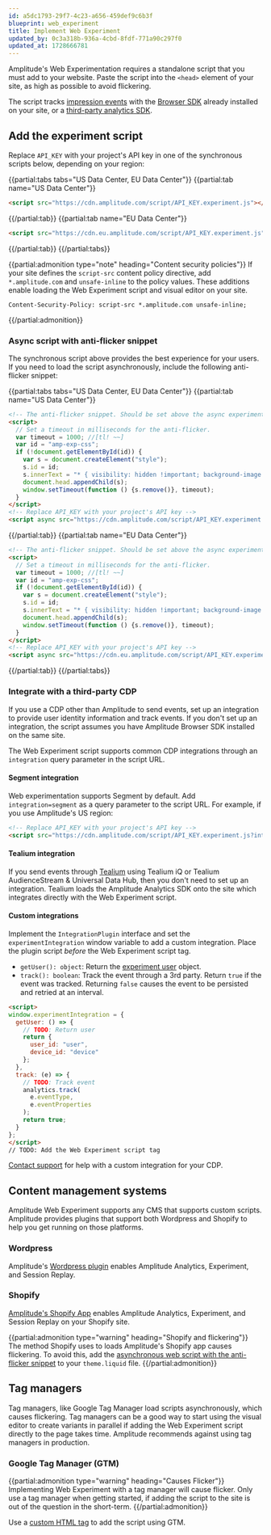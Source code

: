 ```yaml
---
id: a5dc1793-29f7-4c23-a656-459def9c6b3f
blueprint: web_experiment
title: Implement Web Experiment
updated_by: 0c3a318b-936a-4cbd-8fdf-771a90c297f0
updated_at: 1728666781
---
```

Amplitude's Web Experimentation requires a standalone script that you must add to your website. Paste the script into the `<head>` element of your site, as high as possible to avoid flickering.

The script tracks [impression events](/docs/experiment/web/tracking) with the [Browser SDK](/docs/sdks/analytics/browser/browser-sdk-2) already installed on your site, or a [third-party analytics SDK](#integrate-with-a-third-party-cdp).

## Add the experiment script

Replace `API_KEY` with your project's API key in one of the synchronous scripts below, depending on your region:

{{partial:tabs tabs="US Data Center, EU Data Center"}}
{{partial:tab name="US Data Center"}}
```html
<script src="https://cdn.amplitude.com/script/API_KEY.experiment.js"></script>
```
{{/partial:tab}}
{{partial:tab name="EU Data Center"}}
```html
<script src="https://cdn.eu.amplitude.com/script/API_KEY.experiment.js"></script>
```
{{/partial:tab}}
{{/partial:tabs}}

{{partial:admonition type="note" heading="Content security policies"}}
If your site defines the `script-src` content policy directive, add `*.amplitude.com` and `unsafe-inline` to the policy values. These additions enable loading the Web Experiment script and visual editor on your site.

```text
Content-Security-Policy: script-src *.amplitude.com unsafe-inline;
```
{{/partial:admonition}}

### Async script with anti-flicker snippet

The synchronous script above provides the best experience for your users. If you need to load the script asynchronously, include the following anti-flicker snippet:

{{partial:tabs tabs="US Data Center, EU Data Center"}}
{{partial:tab name="US Data Center"}}
```html
<!-- The anti-flicker snippet. Should be set above the async experiment script -->
<script>
  // Set a timeout in milliseconds for the anti-flicker.
  var timeout = 1000; //[tl! ~~]
  var id = "amp-exp-css";
  if (!document.getElementById(id)) {
    var s = document.createElement("style");
    s.id = id;
    s.innerText = "* { visibility: hidden !important; background-image: none !important; }";
    document.head.appendChild(s);
    window.setTimeout(function () {s.remove()}, timeout);
  }
</script>
<!-- Replace API_KEY with your project's API key -->
<script async src="https://cdn.amplitude.com/script/API_KEY.experiment.js"></script>
```
{{/partial:tab}}
{{partial:tab name="EU Data Center"}}
```html
<!-- The anti-flicker snippet. Should be set above the async experiment script -->
<script>
  // Set a timeout in milliseconds for the anti-flicker.
  var timeout = 1000; //[tl! ~~]
  var id = "amp-exp-css";
  if (!document.getElementById(id)) {
    var s = document.createElement("style");
    s.id = id;
    s.innerText = "* { visibility: hidden !important; background-image: none !important; }";
    document.head.appendChild(s);
    window.setTimeout(function () {s.remove()}, timeout);
  }
</script>
<!-- Replace API_KEY with your project's API key -->
<script async src="https://cdn.eu.amplitude.com/script/API_KEY.experiment.js"></script>
```
{{/partial:tab}}
{{/partial:tabs}}

### Integrate with a third-party CDP

If you use a CDP other than Amplitude to send events, set up an integration to provide user identity information and track events. If you don't set up an integration, the script assumes you have Amplitude Browser SDK installed on the same site.

The Web Experiment script supports common CDP integrations through an `integration` query parameter in the  script URL.

#### Segment integration

Web experimentation supports Segment by default. Add `integration=segment` as a query parameter to the script URL. For example, if you use Amplitude's US region:

```html
<!-- Replace API_KEY with your project's API key -->
<script src="https://cdn.amplitude.com/script/API_KEY.experiment.js?integration=segment"></script>
```

#### Tealium integration

If you send events through [Tealium](/docs/data/source-catalog/tealium) using Tealium iQ or Tealium AudienceStream & Universal Data Hub, then you don't need to set up an integration. Tealium loads the Amplitude Analytics SDK onto the site which integrates directly with the Web Experiment script.

#### Custom integrations

Implement the `IntegrationPlugin` interface and set the `experimentIntegration` window variable to add a custom integration. Place the plugin script *before* the Web Experiment script tag.

* `getUser(): object`: Return the [experiment user](/docs/feature-experiment/data-model#users) object.
* `track(): boolean`: Track the event through a 3rd party. Return `true` if the event was tracked. Returning `false` causes the event to be persisted and retried at an interval.

```html
<script>
window.experimentIntegration = {
  getUser: () => {
    // TODO: Return user
    return {
      user_id: "user",
      device_id: "device"
    };
  },
  track: (e) => {
    // TODO: Track event
    analytics.track(
      e.eventType,
      e.eventProperties
    );
    return true;
  }
};
</script>
// TODO: Add the Web Experiment script tag
```

[Contact support](https://amplitude.zendesk.com/hc/en-us/requests/new) for help with a custom integration for your CDP.

## Content management systems

Amplitude Web Experiment supports any CMS that supports custom scripts. Amplitude provides plugins that support both Wordpress and Shopify to help you get running on those platforms.

### Wordpress

Amplitude's [Wordpress plugin](/docs/data/amplitude-wordpress-plugin) enables Amplitude Analytics, Experiment, and Session Replay.

### Shopify

[Amplitude's Shopify App](https://apps.shopify.com/amplitude) enables Amplitude Analytics, Experiment, and Session Replay on your Shopify site.

{{partial:admonition type="warning" heading="Shopify and flickering"}}
The method Shopify uses to loads Amplitude's Shopify app causes flickering. To avoid this, add the [asynchronous web script with the anti-flicker snippet](#async-script-with-anti-flicker-snippet) to your `theme.liquid` file.
{{/partial:admonition}}

## Tag managers

Tag managers, like Google Tag Manager load scripts asynchronously, which causes flickering. Tag managers can be a good way to start using the visual editor to create variants in parallel if adding the Web Experiment script directly to the page takes time. Amplitude recommends against using tag managers in production.

### Google Tag Manager (GTM)

{{partial:admonition type="warning" heading="Causes Flicker"}}
Implementing Web Experiment with a tag manager will cause flicker. Only use a tag manager when getting started, if adding the script to the site is out of the question in the short-term.
{{/partial:admonition}}

Use a [custom HTML tag](https://support.google.com/tagmanager/answer/6107167) to add the script using GTM.
